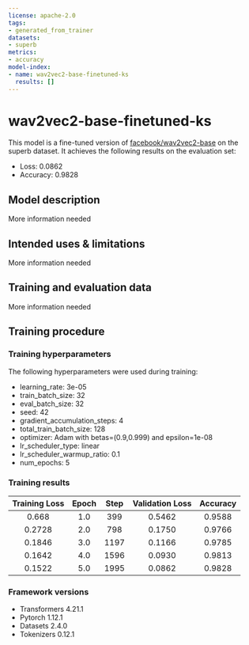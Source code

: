 ```yaml
---
license: apache-2.0
tags:
- generated_from_trainer
datasets:
- superb
metrics:
- accuracy
model-index:
- name: wav2vec2-base-finetuned-ks
  results: []
---
```


<!-- This model card has been generated automatically according to the information the Trainer had access to. You
should probably proofread and complete it, then remove this comment. -->

# wav2vec2-base-finetuned-ks

This model is a fine-tuned version of [facebook/wav2vec2-base](https://huggingface.co/facebook/wav2vec2-base) on the superb dataset.
It achieves the following results on the evaluation set:
- Loss: 0.0862
- Accuracy: 0.9828

## Model description

More information needed

## Intended uses & limitations

More information needed

## Training and evaluation data

More information needed

## Training procedure

### Training hyperparameters

The following hyperparameters were used during training:
- learning_rate: 3e-05
- train_batch_size: 32
- eval_batch_size: 32
- seed: 42
- gradient_accumulation_steps: 4
- total_train_batch_size: 128
- optimizer: Adam with betas=(0.9,0.999) and epsilon=1e-08
- lr_scheduler_type: linear
- lr_scheduler_warmup_ratio: 0.1
- num_epochs: 5

### Training results

| Training Loss | Epoch | Step | Validation Loss | Accuracy |
|:-------------:|:-----:|:----:|:---------------:|:--------:|
| 0.668         | 1.0   | 399  | 0.5462          | 0.9588   |
| 0.2728        | 2.0   | 798  | 0.1750          | 0.9766   |
| 0.1846        | 3.0   | 1197 | 0.1166          | 0.9785   |
| 0.1642        | 4.0   | 1596 | 0.0930          | 0.9813   |
| 0.1522        | 5.0   | 1995 | 0.0862          | 0.9828   |


### Framework versions

- Transformers 4.21.1
- Pytorch 1.12.1
- Datasets 2.4.0
- Tokenizers 0.12.1
